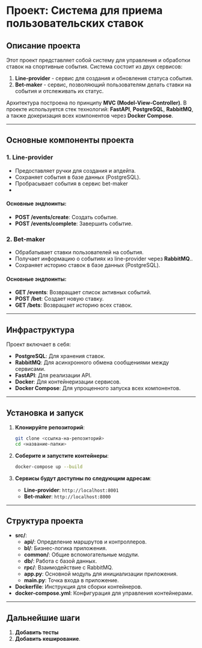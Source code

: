 # Проект: Система для приема пользовательских ставок

## Описание проекта

Этот проект представляет собой систему для управления и обработки ставок на спортивные события. Система состоит из двух сервисов:

1. **Line-provider** - сервис для создания и обновления статуса события.
2. **Bet-maker** - сервис, позволяющий пользователям делать ставки на события и отслеживать их статус.

Архитектура построена по принципу **MVC (Model-View-Controller)**. В проекте используется стек технологий: **FastAPI**, **PostgreSQL**, **RabbitMQ**, а также докеризация всех компонентов через **Docker Compose**.

---

## Основные компоненты проекта

### 1. **Line-provider**

- Предоставляет ручки для создания и апдейта.
- Сохраняет события в базе данных (PostgreSQL).
- Пробрасывает события в сервис bet-maker
- 
#### Основные эндпоинты:

- **POST /events/create**: Создать событие.
- **POST /events/complete**: Завершить событие.

### 2. **Bet-maker**

- Обрабатывает ставки пользователей на события.
- Получает информацию о событиях из line-provider через **RabbitMQ**..
- Сохраняет историю ставок в базе данных (PostgreSQL).

#### Основные эндпоинты:

- **GET /events**: Возвращает список активных событий.
- **POST /bet**: Создает новую ставку.
- **GET /bets**: Возвращает историю всех ставок.

---

## Инфраструктура

Проект включает в себя:

- **PostgreSQL**: Для хранения ставок.
- **RabbitMQ**: Для асинхронного обмена сообщениями между сервисами.
- **FastAPI**: Для реализации API.
- **Docker**: Для контейнеризации сервисов.
- **Docker Compose**: Для упрощенного запуска всех компонентов.

---

## Установка и запуск

1. **Клонируйте репозиторий**:
   ```bash
   git clone <ссылка-на-репозиторий>
   cd <название-папки>
   ```

2. **Соберите и запустите контейнеры**:
   ```bash
   docker-compose up --build
   ```

3. **Сервисы будут доступны по следующим адресам**:
   - **Line-provider**: `http://localhost:8001`
   - **Bet-maker**: `http://localhost:8000`

---

## Структура проекта

- **src/**:
  - **api/**: Определение маршрутов и контроллеров.
  - **bl/**: Бизнес-логика приложения.
  - **common/**: Общие вспомогательные модули.
  - **db/**: Работа с базой данных.
  - **rpc/**: Взаимодействие с RabbitMQ.
  - **app.py**: Основной модуль для инициализации приложения.
  - **main.py**: Точка входа в приложение.
- **Dockerfile**: Инструкция для сборки контейнеров.
- **docker-compose.yml**: Конфигурация для управления контейнерами.

---

## Дальнейшие шаги

1. **Добавить тесты**
2. **Добавить кеширование**.
